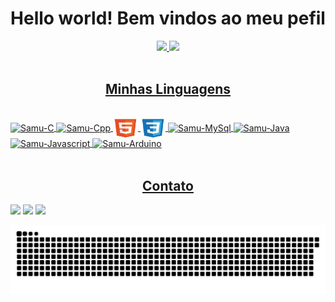 <div align="center">
  <h1> Hello world! Bem vindos ao meu pefil </h1>
</div>
<div align="center">
  <a href="https://github.com/SamuelMTeixeira"/>
  <img height="150em" src="https://github-readme-stats.vercel.app/api?username=samuelmteixeira&show_icons=true&theme=vue-dark&include_all_commits=true&count_private=true"/>
  <img height="150em" src="https://github-readme-stats.vercel.app/api/top-langs/?username=samuelmteixeira&layout=compact&langs_count=7&theme=vue-dark"/>
 </div>
 <br>

<h2 align="center">Minhas Linguagens</h2>
<div style="display: inline_block"><br>
    <img align="center" alt="Samu-C" height="30" width="40" src="https://cdn.jsdelivr.net/gh/devicons/devicon/icons/c/c-original.svg">
    <img align="center" alt="Samu-Cpp" height="30" width="40" src="https://cdn.jsdelivr.net/gh/devicons/devicon/icons/cplusplus/cplusplus-original.svg">
    <img align="center" alt="Samu-HTML" height="30" width="40" src="https://raw.githubusercontent.com/devicons/devicon/master/icons/html5/html5-original.svg">
    <img align="center" alt="Samu-CSS" height="30" width="40" src="https://raw.githubusercontent.com/devicons/devicon/master/icons/css3/css3-original.svg">
    <img align="center" alt="Samu-MySql" height="30" width="40" src="https://cdn.jsdelivr.net/gh/devicons/devicon/icons/mysql/mysql-original.svg">
    <img align="center" alt="Samu-Java" height="30" width="40" src="https://cdn.jsdelivr.net/gh/devicons/devicon/icons/java/java-original.svg">
    <img align="center" alt="Samu-Javascript" height="30" width="40" src="https://cdn.jsdelivr.net/gh/devicons/devicon/icons/javascript/javascript-original.svg" >
    <img align="center" alt="Samu-Arduino" height="30" width="40" src="https://cdn.jsdelivr.net/gh/devicons/devicon/icons/arduino/arduino-original-wordmark.svg" />
</div>

<br>
<h2 align="center">Contato</h2>
<div>
  <a href="https://instagram.com/this.samuelteixeira" target="_blank"><img src="https://img.shields.io/badge/-Instagram-%23E4405F?style=for-the-badge&logo=instagram&logoColor=white" target="_blank"></a>
 	<a href="https://www.twitter.com/molendolff_" target="_blank"><img src="https://img.shields.io/badge/Twitter-1DA1F2?style=for-the-badge&logo=twitter&logoColor=white" target="_blank"></a>
    <a href = "mailto:samuelmolendolff@hotmail.com"><img src="https://img.shields.io/badge/Microsoft_Outlook-0078D4?style=for-the-badge&logo=microsoft-outlook&logoColor=white" target="_blank"></a>
  </div>
    
![Snake animation](https://github.com/samuelmteixeira/samuelmteixeira/blob/output/github-contribution-grid-snake.svg)
